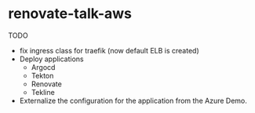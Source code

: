 # renovate-talk-aws

TODO 
- fix ingress class for traefik (now default ELB is created)
- Deploy applications
    - Argocd
    - Tekton
    - Renovate
    - Tekline
- Externalize the configuration for the application from the Azure Demo. 